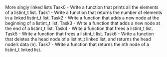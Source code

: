 More singly linked lists
Task0 - Write a function that prints all the elements of a listint_t list.
Task1 - Write a function that returns the number of elements in a linked listint_t list.
Task2 - Write a function that adds a new node at the beginning of a listint_t list.
Task3 - Write a function that adds a new node at the end of a listint_t list.
Task4 - Write a function that frees a listint_t list.
Task5 - Write a function that frees a listint_t list.
Task6 - Write a function that deletes the head node of a listint_t linked list, and returns the head node’s data (n).
Task7 - Write a function that returns the nth node of a listint_t linked list.

